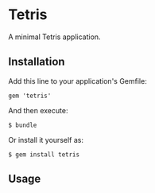 # Tetris

A minimal Tetris application.

## Installation

Add this line to your application's Gemfile:

    gem 'tetris'

And then execute:

    $ bundle

Or install it yourself as:

    $ gem install tetris

## Usage

